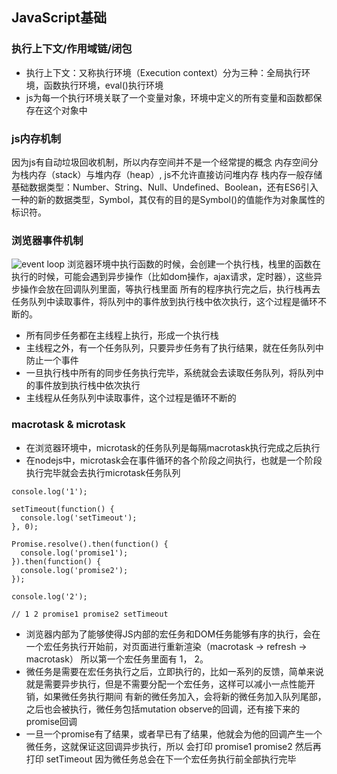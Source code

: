 
## JavaScript基础

### 执行上下文/作用域链/闭包

* 执行上下文：又称执行环境（Execution context）分为三种：全局执行环境，函数执行环境，eval()执行环境
* js为每一个执行环境关联了一个变量对象，环境中定义的所有变量和函数都保存在这个对象中


### js内存机制
因为js有自动垃圾回收机制，所以内存空间并不是一个经常提的概念
内存空间分为栈内存（stack）与堆内存（heap）, js不允许直接访问堆内存
栈内存一般存储基础数据类型：Number、String、Null、Undefined、Boolean，还有ES6引入一种的新的数据类型，Symbol，其仅有的目的是Symbol()的值能作为对象属性的标识符。

### 浏览器事件机制

![event loop](https://user-gold-cdn.xitu.io/2018/6/13/163f6b033cff7849?imageView2/0/w/1280/h/960/format/webp/ignore-error/1)
浏览器环境中执行函数的时候，会创建一个执行栈，栈里的函数在执行的时候，可能会遇到异步操作（比如dom操作，ajax请求，定时器），这些异步操作会放在回调队列里面，等执行栈里面
所有的程序执行完之后，执行栈再去任务队列中读取事件，将队列中的事件放到执行栈中依次执行，这个过程是循环不断的。
* 所有同步任务都在主线程上执行，形成一个执行栈
* 主线程之外，有一个任务队列，只要异步任务有了执行结果，就在任务队列中防止一个事件
* 一旦执行栈中所有的同步任务执行完毕，系统就会去读取任务队列，将队列中的事件放到执行栈中依次执行
* 主线程从任务队列中读取事件，这个过程是循环不断的


### macrotask & microtask
* 在浏览器环境中，microtask的任务队列是每隔macrotask执行完成之后执行
* 在nodejs中，microtask会在事件循环的各个阶段之间执行，也就是一个阶段执行完毕就会去执行microtask任务队列
```
console.log('1');

setTimeout(function() {
  console.log('setTimeout');
}, 0);

Promise.resolve().then(function() {
  console.log('promise1');
}).then(function() {
  console.log('promise2');
});

console.log('2');

// 1 2 promise1 promise2 setTimeout

```
* 浏览器内部为了能够使得JS内部的宏任务和DOM任务能够有序的执行，会在一个宏任务执行开始前，对页面进行重新渲染（macrotask -> refresh -> macrotask）
所以第一个宏任务里面有 1， 2。
* 微任务是需要在宏任务执行之后，立即执行的，比如一系列的反馈，简单来说就是需要异步执行，但是不需要分配一个宏任务，这样可以减小一点性能开销，如果微任务执行期间
有新的微任务加入，会将新的微任务加入队列尾部，之后也会被执行，微任务包括mutation observe的回调，还有接下来的promise回调
* 一旦一个promise有了结果，或者早已有了结果，他就会为他的回调产生一个微任务，这就保证这回调异步执行，所以 会打印  promise1 promise2 然后再打印 setTimeout 
因为微任务总会在下一个宏任务执行前全部执行完毕

